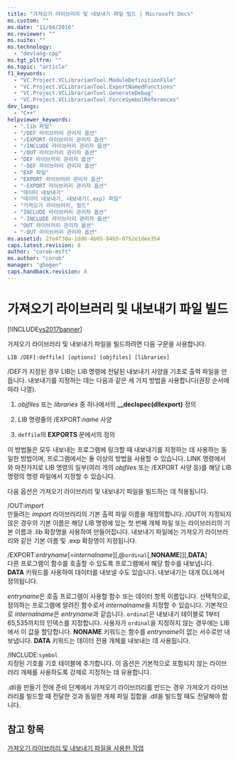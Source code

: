 ```yaml
---
title: "가져오기 라이브러리 및 내보내기 파일 빌드 | Microsoft Docs"
ms.custom: ""
ms.date: "11/04/2016"
ms.reviewer: ""
ms.suite: ""
ms.technology: 
  - "devlang-cpp"
ms.tgt_pltfrm: ""
ms.topic: "article"
f1_keywords: 
  - "VC.Project.VCLibrarianTool.ModuleDefinitionFile"
  - "VC.Project.VCLibrarianTool.ExportNamedFunctions"
  - "VC.Project.VCLibrarianTool.GenerateDebug"
  - "VC.Project.VCLibrarianTool.ForceSymbolReferences"
dev_langs: 
  - "C++"
helpviewer_keywords: 
  - ".lib 파일"
  - "/DEF 라이브러리 관리자 옵션"
  - "/EXPORT 라이브러리 관리자 옵션"
  - "/INCLUDE 라이브러리 관리자 옵션"
  - "/OUT 라이브러리 관리자 옵션"
  - "DEF 라이브러리 관리자 옵션"
  - "-DEF 라이브러리 관리자 옵션"
  - "EXP 파일"
  - "EXPORT 라이브러리 관리자 옵션"
  - "-EXPORT 라이브러리 관리자 옵션"
  - "데이터 내보내기"
  - "데이터 내보내기, 내보내기(.exp) 파일"
  - "가져오기 라이브러리, 빌드"
  - "INCLUDE 라이브러리 관리자 옵션"
  - "-INCLUDE 라이브러리 관리자 옵션"
  - "OUT 라이브러리 관리자 옵션"
  - "-OUT 라이브러리 관리자 옵션"
ms.assetid: 2fe4f30a-1dd6-4b05-84b5-0752e1dee354
caps.latest.revision: 8
author: "corob-msft"
ms.author: "corob"
manager: "ghogen"
caps.handback.revision: 8
---
```

# 가져오기 라이브러리 및 내보내기 파일 빌드
[!INCLUDE[vs2017banner](../../assembler/inline/includes/vs2017banner.md)]

가져오기 라이브러리 및 내보내기 파일을 빌드하려면 다음 구문을 사용합니다.  
  
```  
LIB /DEF[:deffile] [options] [objfiles] [libraries]  
```  
  
 \/DEF가 지정된 경우 LIB는 LIB 명령에 전달된 내보내기 사양을 기초로 출력 파일을 만듭니다.  내보내기를 지정하는 데는 다음과 같은 세 가지 방법을 사용합니다\(권장 순서에 따라 나열\).  
  
1.  *objfiles* 또는 *libraries* 중 하나에서의 **\_\_declspec\(dllexport\)** 정의  
  
2.  LIB 명령줄의 \/EXPORT:*name* 사양  
  
3.  `deffile`의 **EXPORTS** 문에서의 정의  
  
 이 방법들은 모두 내보내는 프로그램에 링크할 때 내보내기를 지정하는 데 사용하는 동일한 방법이며,  프로그램에서는 둘 이상의 방법을 사용할 수 있습니다.  LINK 명령에서와 마찬가지로 LIB 명령의 일부\(여러 개의 *objfiles* 또는 \/EXPORT 사양 등\)를 해당 LIB 명령의 명령 파일에서 지정할 수 있습니다.  
  
 다음 옵션은 가져오기 라이브러리 및 내보내기 파일을 빌드하는 데 적용됩니다.  
  
 \/OUT:*import*  
 만들려는 *import* 라이브러리의 기본 출력 파일 이름을 재정의합니다.  \/OUT이 지정되지 않은 경우의 기본 이름은 해당 LIB 명령에 있는 첫 번째 개체 파일 또는 라이브러리의 기본 이름과 .lib 확장명을 사용하여 만들어집니다.  내보내기 파일에는 가져오기 라이브러리와 같은 기본 이름 및 .exp 확장명이 지정됩니다.  
  
 \/EXPORT:*entryname*\[\=*internalname*\]\[,@`ordinal`\[,**NONAME**\]\]\[,**DATA**\]  
 다른 프로그램이 함수를 호출할 수 있도록 프로그램에서 해당 함수를 내보냅니다.  **DATA** 키워드를 사용하여 데이터를 내보낼 수도 있습니다.  내보내기는 대개 DLL에서 정의됩니다.  
  
 *entryname*은 호출 프로그램이 사용할 함수 또는 데이터 항목 이름입니다.  선택적으로, 정의하는 프로그램에 알려진 함수로서 *internalname*을 지정할 수 있습니다. 기본적으로 *internalname*은 *entryname*과 같습니다.  `ordinal`은 내보내기 테이블로 1부터 65,535까지의 인덱스를 지정합니다. 사용자가 `ordinal`을 지정하지 않는 경우에는 LIB에서 이 값을 할당합니다.  **NONAME** 키워드는 함수를 *entryname*이 없는 서수로만 내보냅니다.  **DATA** 키워드는 데이터 전용 개체를 내보내는 데 사용됩니다.  
  
 \/INCLUDE:`symbol`  
 지정된 기호를 기호 테이블에 추가합니다.  이 옵션은 기본적으로 포함되지 않는 라이브러리 개체를 사용하도록 강제로 지정하는 데 유용합니다.  
  
 .dll을 만들기 전에 준비 단계에서 가져오기 라이브러리를 만드는 경우 가져오기 라이브러리를 빌드할 때 전달한 것과 동일한 개체 파일 집합을 .dll을 빌드할 때도 전달해야 합니다.  
  
## 참고 항목  
 [가져오기 라이브러리 및 내보내기 파일을 사용한 작업](../../build/reference/working-with-import-libraries-and-export-files.md)